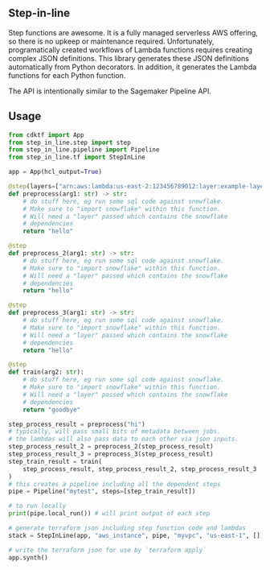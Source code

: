 ## Step-in-line

Step functions are awesome.  It is a fully managed serverless AWS offering, so there is no upkeep or maintenance required.  Unfortunately, programatically created workflows of Lambda functions requires creating complex JSON definitions.  This library generates these JSON definitions automatically from Python decorators.  In addition, it generates the Lambda functions for each Python function.  

The API is intentionally similar to the Sagemaker Pipeline API.  

## Usage

```python
from cdktf import App
from step_in_line.step import step
from step_in_line.pipeline import Pipeline
from step_in_line.tf import StepInLine

app = App(hcl_output=True)

@step(layers=["arn:aws:lambda:us-east-2:123456789012:layer:example-layer"])
def preprocess(arg1: str) -> str:
    # do stuff here, eg run some sql code against snowflake.  
    # Make sure to "import snowflake" within this function.  
    # Will need a "layer" passed which contains the snowflake
    # dependencies
    return "hello"

@step
def preprocess_2(arg1: str) -> str:
    # do stuff here, eg run some sql code against snowflake.  
    # Make sure to "import snowflake" within this function.  
    # Will need a "layer" passed which contains the snowflake
    # dependencies
    return "hello"

@step
def preprocess_3(arg1: str) -> str:
    # do stuff here, eg run some sql code against snowflake.  
    # Make sure to "import snowflake" within this function.  
    # Will need a "layer" passed which contains the snowflake
    # dependencies
    return "hello"

@step
def train(arg2: str):
    # do stuff here, eg run some sql code against snowflake.  
    # Make sure to "import snowflake" within this function.  
    # Will need a "layer" passed which contains the snowflake
    # dependencies
    return "goodbye"

step_process_result = preprocess("hi")
# typically, will pass small bits of metadata between jobs.
# the lambdas will also pass data to each other via json inputs.
step_process_result_2 = preprocess_2(step_process_result)
step_process_result_3 = preprocess_3(step_process_result)
step_train_result = train(
    step_process_result, step_process_result_2, step_process_result_3
)
# this creates a pipeline including all the dependent steps
pipe = Pipeline("mytest", steps=[step_train_result])

# to run locally
print(pipe.local_run()) # will print output of each step

# generate terraform json including step function code and lambdas
stack = StepInLine(app, "aws_instance", pipe, "myvpc", "us-east-1", [])

# write the terraform json for use by `terraform apply`
app.synth()

```